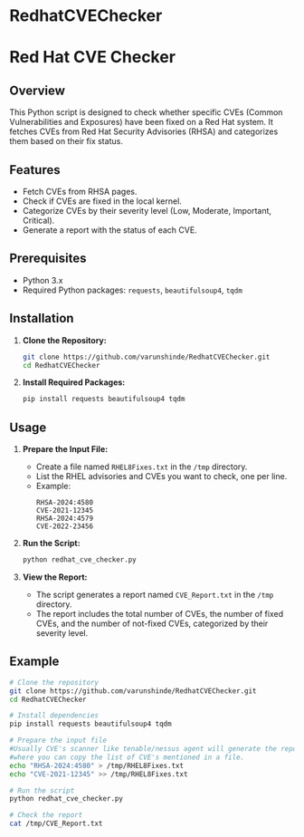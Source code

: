 # RedhatCVEChecker

# Red Hat CVE Checker

## Overview

This Python script is designed to check whether specific CVEs (Common Vulnerabilities and Exposures) have been fixed on a Red Hat system. It fetches CVEs from Red Hat Security Advisories (RHSA) and categorizes them based on their fix status.

## Features

- Fetch CVEs from RHSA pages.
- Check if CVEs are fixed in the local kernel.
- Categorize CVEs by their severity level (Low, Moderate, Important, Critical).
- Generate a report with the status of each CVE.

## Prerequisites

- Python 3.x
- Required Python packages: `requests`, `beautifulsoup4`, `tqdm`

## Installation

1. **Clone the Repository:**
    ```bash
    git clone https://github.com/varunshinde/RedhatCVEChecker.git
    cd RedhatCVEChecker
    ```

2. **Install Required Packages:**
    ```bash
    pip install requests beautifulsoup4 tqdm
    ```

## Usage

1. **Prepare the Input File:**
    - Create a file named `RHEL8Fixes.txt` in the `/tmp` directory.
    - List the RHEL advisories and CVEs you want to check, one per line.
    - Example:
        ```
        RHSA-2024:4580
        CVE-2021-12345
        RHSA-2024:4579
        CVE-2022-23456
        ```

2. **Run the Script:**
    ```bash
    python redhat_cve_checker.py
    ```

3. **View the Report:**
    - The script generates a report named `CVE_Report.txt` in the `/tmp` directory.
    - The report includes the total number of CVEs, the number of fixed CVEs, and the number of not-fixed CVEs, categorized by their severity level.

## Example

```bash
# Clone the repository
git clone https://github.com/varunshinde/RedhatCVEChecker.git
cd RedhatCVEChecker

# Install dependencies
pip install requests beautifulsoup4 tqdm

# Prepare the input file
#Usually CVE's scanner like tenable/nessus agent will generate the report from 
#where you can copy the list of CVE's mentioned in a file.
echo "RHSA-2024:4580" > /tmp/RHEL8Fixes.txt
echo "CVE-2021-12345" >> /tmp/RHEL8Fixes.txt

# Run the script
python redhat_cve_checker.py

# Check the report
cat /tmp/CVE_Report.txt

